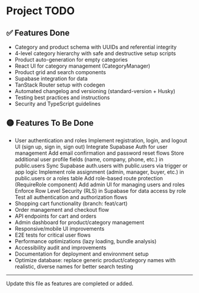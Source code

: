 # Project TODO

## ✅ Features Done

- Category and product schema with UUIDs and referential integrity
- 4-level category hierarchy with safe and destructive setup scripts
- Product auto-generation for empty categories
- React UI for category management (CategoryManager)
- Product grid and search components
- Supabase integration for data
- TanStack Router setup with codegen
- Automated changelog and versioning (standard-version + Husky)
- Testing best practices and instructions
- Security and TypeScript guidelines

## 🟡 Features To Be Done

- User authentication and roles
  Implement registration, login, and logout UI (sign up, sign in, sign out)
  Integrate Supabase Auth for user management
  Add email confirmation and password reset flows
  Store additional user profile fields (name, company, phone, etc.) in public.users
  Sync Supabase auth.users with public.users via trigger or app logic
  Implement role assignment (admin, manager, buyer, etc.) in public.users or a roles table
  Add role-based route protection (RequireRole component)
  Add admin UI for managing users and roles
  Enforce Row Level Security (RLS) in Supabase for data access by role
  Test all authentication and authorization flows
- Shopping cart functionality (branch: feat/cart)
- Order management and checkout flow
- API endpoints for cart and orders
- Admin dashboard for product/category management
- Responsive/mobile UI improvements
- E2E tests for critical user flows
- Performance optimizations (lazy loading, bundle analysis)
- Accessibility audit and improvements
- Documentation for deployment and environment setup
- Optimize database: replace generic product/category names with realistic, diverse names for better search testing

---

Update this file as features are completed or added.
